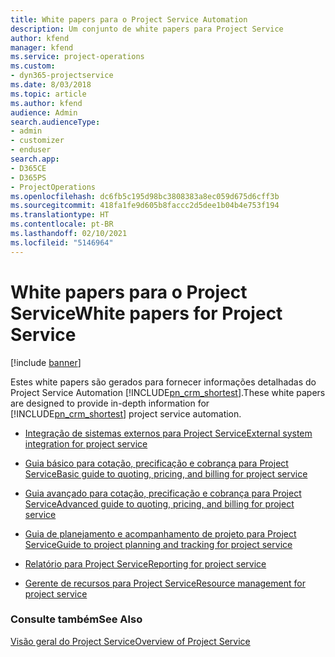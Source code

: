 ```yaml
---
title: White papers para o Project Service Automation
description: Um conjunto de white papers para Project Service
author: kfend
manager: kfend
ms.service: project-operations
ms.custom:
- dyn365-projectservice
ms.date: 8/03/2018
ms.topic: article
ms.author: kfend
audience: Admin
search.audienceType:
- admin
- customizer
- enduser
search.app:
- D365CE
- D365PS
- ProjectOperations
ms.openlocfilehash: dc6fb5c195d98bc3808383a8ec059d675d6cff3b
ms.sourcegitcommit: 418fa1fe9d605b8faccc2d5dee1b04b4e753f194
ms.translationtype: HT
ms.contentlocale: pt-BR
ms.lasthandoff: 02/10/2021
ms.locfileid: "5146964"
---
```

# <a name="white-papers-for-project-service"></a><span data-ttu-id="eecd6-103">White papers para o Project Service</span><span class="sxs-lookup"><span data-stu-id="eecd6-103">White papers for Project Service</span></span>

[!include [banner](../includes/psa-now-project-operations.md)]

<span data-ttu-id="eecd6-104">Estes white papers são gerados para fornecer informações detalhadas do Project Service Automation [!INCLUDE[pn_crm_shortest](../includes/pn-crm-shortest.md)].</span><span class="sxs-lookup"><span data-stu-id="eecd6-104">These white papers are designed to provide in-depth information for [!INCLUDE[pn_crm_shortest](../includes/pn-crm-shortest.md)] project service automation.</span></span>

-   [<span data-ttu-id="eecd6-105">Integração de sistemas externos para Project Service</span><span class="sxs-lookup"><span data-stu-id="eecd6-105">External system integration for project service</span></span>](https://go.microsoft.com/fwlink/?LinkId=825445)

-   [<span data-ttu-id="eecd6-106">Guia básico para cotação, precificação e cobrança para Project Service</span><span class="sxs-lookup"><span data-stu-id="eecd6-106">Basic guide to quoting, pricing, and billing for project service</span></span>](https://go.microsoft.com/fwlink/?LinkId=825241)

-   [<span data-ttu-id="eecd6-107">Guia avançado para cotação, precificação e cobrança para Project Service</span><span class="sxs-lookup"><span data-stu-id="eecd6-107">Advanced guide to quoting, pricing, and billing for project service</span></span>](https://go.microsoft.com/fwlink/?LinkId=825242)

-   [<span data-ttu-id="eecd6-108">Guia de planejamento e acompanhamento de projeto para Project Service</span><span class="sxs-lookup"><span data-stu-id="eecd6-108">Guide to project planning and tracking for project service</span></span>](https://go.microsoft.com/fwlink/?LinkId=825243)

-   [<span data-ttu-id="eecd6-109">Relatório para Project Service</span><span class="sxs-lookup"><span data-stu-id="eecd6-109">Reporting for project service</span></span>](https://go.microsoft.com/fwlink/?LinkId=825446)

-   [<span data-ttu-id="eecd6-110">Gerente de recursos para Project Service</span><span class="sxs-lookup"><span data-stu-id="eecd6-110">Resource management for project service</span></span>](https://go.microsoft.com/fwlink/?LinkId=825244)

### <a name="see-also"></a><span data-ttu-id="eecd6-111">Consulte também</span><span class="sxs-lookup"><span data-stu-id="eecd6-111">See Also</span></span>
 [<span data-ttu-id="eecd6-112">Visão geral do Project Service</span><span class="sxs-lookup"><span data-stu-id="eecd6-112">Overview of Project Service</span></span>](../psa/overview.md)
